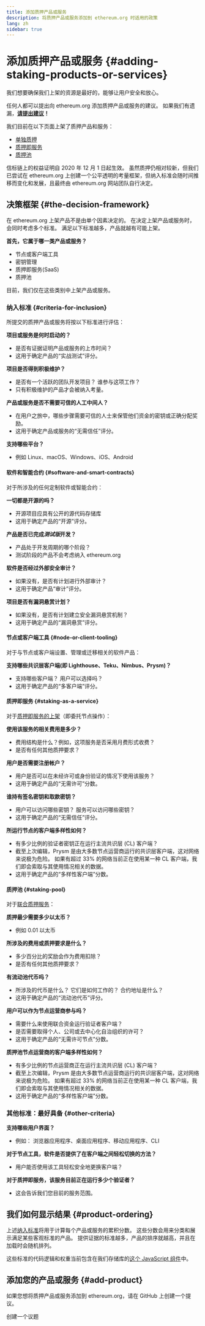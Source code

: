 ```yaml
---
title: 添加质押产品或服务
description: 将质押产品或服务添加到 ethereum.org 时适用的政策
lang: zh
sidebar: true
---
```


# 添加质押产品或服务 {#adding-staking-products-or-services}

我们想要确保我们上架的资源是最好的，能够让用户安全和放心。

任何人都可以提出向 ethereum.org 添加质押产品或服务的建议。 如果我们有遗漏，**[请提出建议](https://github.com/ethereum/ethereum-org-website/issues/new?&template=suggest_staking_product.md)！**

我们目前在以下页面上架了质押产品和服务：

- [单独质押](/staking/solo/)
- [质押即服务](/staking/saas/)
- [质押池](/staking/pools/)

信标链上的权益证明自 2020 年 12 月 1 日起生效。 虽然质押仍相对较新，但我们已尝试在 ethereum.org 上创建一个公平透明的考量框架，但纳入标准会随时间推移而变化和发展，且最终由 ethereum.org 网站团队自行决定。

## 决策框架 {#the-decision-framework}

在 ethereum.org 上架产品不是由单个因素决定的。 在决定上架产品或服务时，会同时考虑多个标准。 满足以下标准越多，产品就越有可能上架。

**首先，它属于哪一类产品或服务？**

- 节点或客户端工具
- 密钥管理
- 质押即服务(SaaS)
- 质押池

目前，我们仅在这些类别中上架产品或服务。

### 纳入标准 {#criteria-for-inclusion}

所提交的质押产品或服务将按以下标准进行评估：

**项目或服务是何时启动的？**

- 是否有证据证明产品或服务的上市时间？
- 这用于确定产品的“实战测试”评分。

**项目是否得到积极维护？**

- 是否有一个活跃的团队开发项目？ 谁参与这项工作？
- 只有积极维护的产品才会被纳入考量。

**产品或服务是否不需要可信的人工中间人？**

- 在用户之旅中，哪些步骤需要可信的人士来保管他们资金的密钥或正确分配奖励。
- 这用于确定产品或服务的“无需信任”评分。

**支持哪些平台？**

- 例如 Linux、macOS、Windows、iOS、Android

#### 软件和智能合约 {#software-and-smart-contracts}

对于所涉及的任何定制软件或智能合约：

**一切都是开源的吗？**

- 开源项目应具有公开的源代码存储库
- 这用于确定产品的“开源”评分。

**产品是否已完成*测试版*开发？**

- 产品处于开发周期的哪个阶段？
- 测试阶段的产品不会考虑纳入 ethereum.org

**软件是否经过外部安全审计？**

- 如果没有，是否有计划进行外部审计？
- 这用于确定产品“审计”评分。

**项目是否有漏洞悬赏计划？**

- 如果没有，是否有计划建立安全漏洞悬赏机制？
- 这用于确定产品的“漏洞悬赏”评分。

#### 节点或客户端工具 {#node-or-client-tooling}

对于与节点或客户端设置、管理或迁移相关的软件产品：

**支持哪些共识层客户端(即 Lighthouse、Teku、Nimbus、Prysm)？**

- 支持哪些客户端？ 用户可以选择吗？
- 这用于确定产品的“多客户端”评分。

#### 质押即服务 {#staking-as-a-service}

对于[质押即服务的上架](/staking/saas/)（即委托节点操作）：

**使用该服务的相关费用是多少？**

- 费用结构是什么？例如，这项服务是否采用月费形式收费？
- 是否有任何其他质押要求？

**用户是否需要注册帐户？**

- 用户是否可以在未经许可或身份验证的情况下使用该服务？
- 这用于确定产品的“无需许可”分数。

**谁持有签名密钥和取款密钥？**

- 用户可以访问哪些密钥？ 服务可以访问哪些密钥？
- 这用于确定产品的“无需信任”评分。

**所运行节点的客户端多样性如何？**

- 有多少比例的验证者密钥正在运行主流共识层 (CL) 客户端？
- 截至上次编辑，Prysm 是由大多数节点运营商运行的共识层客户端，这对网络来说极为危险。 如果有超过 33% 的网络当前正在使用某一种 CL 客户端，我们即会索取与其使用情况相关的数据。
- 这用于确定产品的“多样性客户端”分数。

#### 质押池 {#staking-pool}

对于[联合质押服务](/staking/pools/)：

**质押最少需要多少以太币？**

- 例如 0.01 以太币

**所涉及的费用或质押要求是什么？**

- 多少百分比的奖励会作为费用扣除？
- 是否有任何其他质押要求？

**有流动池代币吗？**

- 所涉及的代币是什么？ 它们是如何工作的？ 合约地址是什么？
- 这用于确定产品的“流动池代币”评分。

**用户可以作为节点运营商参与吗？**

- 需要什么来使用联合资金运行验证者客户端？
- 是否需要取得个人、公司或去中心化自治组织的许可？
- 这用于确定产品的“无需许可节点”分数。

**质押池节点运营商的客户端多样性如何？**

- 有多少比例的节点运营商正在运行主流共识层 (CL) 客户端？
- 截至上次编辑，Prysm 是由大多数节点运营商运行的共识层客户端，这对网络来说极为危险。 如果有超过 33% 的网络当前正在使用某一种 CL 客户端，我们即会索取与其使用情况相关的数据。
- 这用于确定产品的“多样性客户端”分数。

### 其他标准：最好具备 {#other-criteria}

**支持哪些用户界面？**

- 例如： 浏览器应用程序、桌面应用程序、移动应用程序、CLI

**对于节点工具，软件是否提供了在客户端之间轻松切换的方法？**

- 用户能否使用该工具轻松安全地更换客户端？

**对于质押即服务，该服务目前正在运行多少个验证者？**

- 这会告诉我们您目前的服务范围。

## 我们如何显示结果 {#product-ordering}

上述[纳入标准](#criteria-for-inclusion)将用于计算每个产品或服务的累积分数。 这些分数会用来分类和展示满足某些客观标准的产品。 提供证据的标准越多，产品的排序就越高，并且在加载时会随机排列。

这些标准的代码逻辑和权重当前包含在我们存储库的[这个 JavaScript 组件](https://github.com/ethereum/ethereum-org-website/blob/dev/src/components/Staking/StakingProductsCardGrid.js#L350)中。

## 添加您的产品或服务 {#add-product}

如果您想将质押产品或服务添加到 ethereum.org，请在 GitHub 上创建一个提议。

<ButtonLink to="https://github.com/ethereum/ethereum-org-website/issues/new?&template=suggest_staking_product.md">
  创建一个议题
</ButtonLink>
